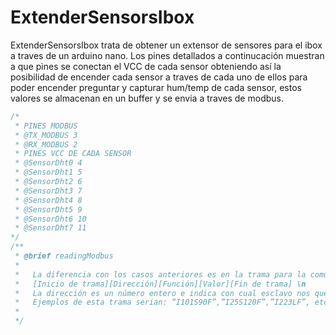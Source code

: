 # ExtenderSensorsIbox
 
ExtenderSensorsIbox trata de obtener un extensor de sensores para el ibox a traves de un arduino nano. Los pines detallados a continucación muestran 
a que pìnes se conectan el VCC de cada sensor obteniendo así la posibilidad de encender cada sensor a traves de cada uno de ellos 
para poder encender preguntar y capturar hum/temp de cada sensor, estos valores se almacenan en un buffer y se envia a traves de modbus.

```cpp
/*
 * PINES MODBUS
 * @TX_MODBUS 3
 * @RX_MODBUS 2
 * PINES VCC DE CADA SENSOR
 * @SensorDht0 4
 * @SensorDht1 5
 * @SensorDht2 6
 * @SensorDht3 7
 * @SensorDht4 8
 * @SensorDht5 9
 * @SensorDht6 10
 * @SensorDht7 11
*/
/**
 * @brief readingModbus
 *
 *   La diferencia con los casos anteriores es en la trama para la comunicación, ahora es necesario enviar la dirección del esclavo, quedando la trama de la siguiente forma: \n
 *   [Inicio de trama][Dirección][Función][Valor][Fin de trama] \n
 *   La dirección es un número entero e indica con cual esclavo nos queremos comunicar. \n
 *   Ejemplos de esta trama serian: “I101S90F”,”I25S120F”,”I223LF”, etc. 
 *
 */
```